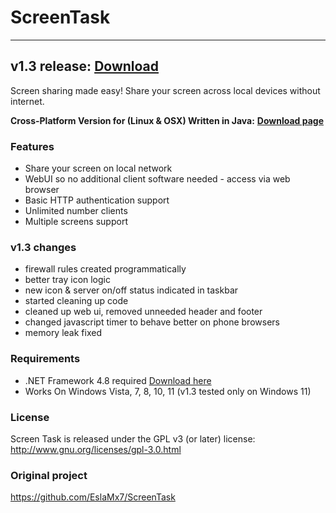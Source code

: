 # ScreenTask
------------------------------
## v1.3 release: [Download](https://github.com/mchampanis/ScreenTask/releases)

Screen sharing made easy! Share your screen across local devices without internet.

**Cross-Platform Version for (Linux & OSX) Written in Java:** [**Download page**](https://github.com/ahmadomar/ScreenTask)

### Features
- Share your screen on local network
- WebUI so no additional client software needed - access via web browser
- Basic HTTP authentication support
- Unlimited number clients
- Multiple screens support

### v1.3 changes
- firewall rules created programmatically
- better tray icon logic
- new icon & server on/off status indicated in taskbar
- started cleaning up code
- cleaned up web ui, removed unneeded header and footer
- changed javascript timer to behave better on phone browsers
- memory leak fixed

### Requirements
- .NET Framework 4.8 required [Download here](https://dotnet.microsoft.com/en-us/download/dotnet-framework/net48)
- Works On Windows Vista, 7, 8, 10, 11 (v1.3 tested only on Windows 11)

### License
Screen Task is released under the GPL v3 (or later) license: http://www.gnu.org/licenses/gpl-3.0.html

### Original project
https://github.com/EslaMx7/ScreenTask
